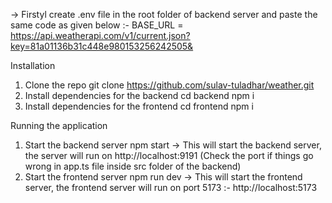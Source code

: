 -> Firstyl create .env file in the root folder of backend server and paste the same code as given below :-
BASE_URL = https://api.weatherapi.com/v1/current.json?key=81a01136b31c448e980153256242505&

Installation
1. Clone the repo
   git clone https://github.com/sulav-tuladhar/weather.git
2. Install dependencies for the backend
   cd backend
   npm i
4. Install dependencies for the frontend
   cd frontend
   npm i

Running the application
1. Start the backend server
   npm start
   -> This will start the backend server, the server will run on http://localhost:9191 (Check the port if things go wrong in app.ts file inside src folder of the backend)
3. Start the frontend server
   npm run dev
   -> This will start the frontend server, the frontend server will run on port 5173 :- http://localhost:5173
